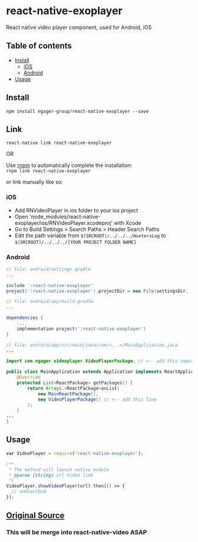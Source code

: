 # react-native-exoplayer
React native video player component, used for Android, iOS

## Table of contents
- [Install](#install)
  - [iOS](#ios)
  - [Android](#android)
- [Usage](#usage)

## Install

`npm install ngager-group/react-native-exoplayer --save`

## Link

`react-native link react-native-exoplayer`

OR

Use [rnpm](https://github.com/rnpm/rnpm) to automatically complete the installation:  
`rnpm link react-native-exoplayer`

or link manually like so:

### iOS
- Add RNVideoPlayer in ios folder to your ios project
- Open 'node_modules/react-native-exoplayer/ios/RNVideoPlayer.xcodeproj' with Xcode
- Go to Build Settings > Search Paths > Header Search Paths
- Edit the path variable from `$(SRCROOT)/../../../HuntersLog` to `$(SRCROOT)/../../../[YOUR PROJECT FOLDER NAME]`

### Android
```gradle
// file: android/settings.gradle
...

include ':react-native-exoplayer'
project(':react-native-exoplayer').projectDir = new File(settingsDir, '../node_modules/react-native-exoplayer/android')
```
```gradle
// file: android/app/build.gradle
...

dependencies {
    ...
    implementation project(':react-native-exoplayer')
}
```
```java
// file: android/app/src/main/java/com/<...>/MainApplication.java
...

import com.ngager.videoplayer.VideoPlayerPackage; // <-- add this import

public class MainApplication extends Application implements ReactApplication {
    @Override
    protected List<ReactPackage> getPackages() {
        return Arrays.<ReactPackage>asList(
            new MainReactPackage(),
            new VideoPlayerPackage() // <-- add this line
        );
    }
...
}

```
## Usage

```javascript
var VideoPlayer = require('react-native-exoplayer');

/**
 * The method will launch native module
 * @param {String} url Video link
 */
VideoPlayer.showVideoPlayer(url).then(() => {
  // onReachEnd
});

```


## [Original Source](https://github.com/ngager-group/react-native-exoplayer)

### This will be merge into react-native-video ASAP
